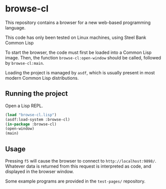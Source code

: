 # browse-cl

This repository contains a browser for a new web-based programming language.

This code has only been tested on Linux machines, using Steel Bank Common Lisp

To start the browser, the code must first be loaded into a Common Lisp image.
Then, the function `browse-cl:open-window` should be called, followed by
`browse-cl:main`.

Loading the project is managed by `asdf`, which is usually present in most
modern Common Lisp distributions.

## Running the project

Open a Lisp REPL.

```lisp
(load "browse-cl.lisp")
(asdf:load-system :browse-cl)
(in-package :browse-cl)
(open-window)
(main)
```

## Usage

Pressing `f5` will cause the browser to connect to `http://localhost:9898/`.
Whatever data is returned from this request is interpreted as code, and
displayed in the browser window.

Some example programs are provided in the `test-pages/` repository.
